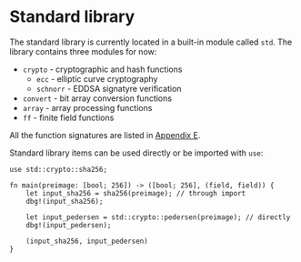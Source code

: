 # Standard library

The standard library is currently located in a built-in module called `std`.
The library contains three modules for now:
- `crypto` - cryptographic and hash functions
    - `ecc` - elliptic curve cryptography
    - `schnorr` - EDDSA signatyre verification
- `convert` - bit array conversion functions
- `array` - array processing functions
- `ff` - finite field functions

All the function signatures are listed in [Appendix E](../appendix/E-standard-library.md).

Standard library items can be used directly or be imported with `use`:

```rust,no_run,noplaypen
use std::crypto::sha256;

fn main(preimage: [bool; 256]) -> ([bool; 256], (field, field)) {
    let input_sha256 = sha256(preimage); // through import
    dbg!(input_sha256);

    let input_pedersen = std::crypto::pedersen(preimage); // directly
    dbg!(input_pedersen);

    (input_sha256, input_pedersen)
}
```
